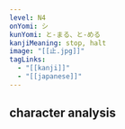 ```yaml
---
level: N4
onYomi: シ
kunYomi: と-まる、と-める
kanjiMeaning: stop, halt
image: "[[止.jpg]]"
tagLinks:
  - "[[kanji]]"
  - "[[japanese]]"
---
```

## character analysis
